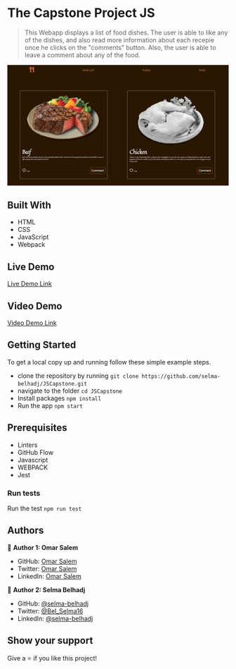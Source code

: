 
# The Capstone Project JS 


> This Webapp  displays a list of food dishes. The user is able to like any of the dishes, and also read more information about each recepie once he clicks on the "comments" button. Also, the user is able to leave a comment about any of the food.

![screenshot](./src/images/Screenshot.png)
## Built With

- HTML
- CSS
- JavaScript
- Webpack

## Live Demo 

[Live Demo Link](https://foodzz.netlify.app/)

## Video Demo
[Video Demo Link](https://www.loom.com/)


## Getting Started


To get a local copy up and running follow these simple example steps.


- clone the repository by running
``` git clone https://github.com/selma-belhadj/JSCapstone.git ```
- navigate to the folder
``` cd JSCapstone ```
- Install packages
``` npm install ```
- Run the app
``` npm start ```
## Prerequisites
- Linters
- GitHub Flow
- Javascript
- WEBPACK
- Jest
### Run tests
Run the test 
`npm run test`


## Authors

👤 **Author 1: Omar Salem**

- GitHub: [Omar Salem](https://github.com/omarsalem7)
- Twitter: [Omar Salem](https://twitter.com/Omar80491499)
- LinkedIn: [Omar Salem](https://www.linkedin.com/in/omar-salem-a6945b177/)

👤 **Author 2: Selma Belhadj**

- GitHub: [@selma-belhadj](https://github.com/selma-belhadj)
- Twitter: [@Bel_Selma16](https://twitter.com/Bel_Selma16)
- LinkedIn: [@selma-belhadj](https://www.linkedin.com/in/selma-belhadj/)

## Show your support

Give a ⭐️ if you like this project!


